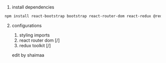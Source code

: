 
1. install dependencies 
```bash
npm install react-bootstrap bootstrap react-router-dom react-redux @reduxjs/toolkit axios react-toastify
```
2. configurations
   1. styling imports
   2. react router dom [/]
   3. redux toolkit [/]

   edit by shaimaa
   